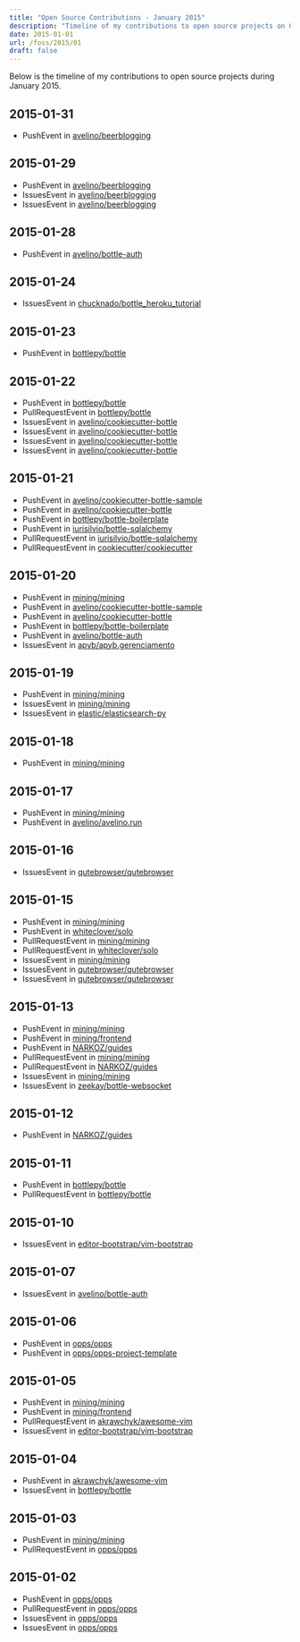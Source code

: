 ```yaml
---
title: "Open Source Contributions - January 2015"
description: "Timeline of my contributions to open source projects on GitHub during January 2015."
date: 2015-01-01
url: /foss/2015/01
draft: false
---
```


Below is the timeline of my contributions to open source projects during January 2015.

## 2015-01-31

- PushEvent in [avelino/beerblogging](https://github.com/avelino/beerblogging)

## 2015-01-29

- PushEvent in [avelino/beerblogging](https://github.com/avelino/beerblogging)
- IssuesEvent in [avelino/beerblogging](https://github.com/avelino/beerblogging)
- IssuesEvent in [avelino/beerblogging](https://github.com/avelino/beerblogging)

## 2015-01-28

- PushEvent in [avelino/bottle-auth](https://github.com/avelino/bottle-auth)

## 2015-01-24

- IssuesEvent in [chucknado/bottle_heroku_tutorial](https://github.com/chucknado/bottle_heroku_tutorial)

## 2015-01-23

- PushEvent in [bottlepy/bottle](https://github.com/bottlepy/bottle)

## 2015-01-22

- PushEvent in [bottlepy/bottle](https://github.com/bottlepy/bottle)
- PullRequestEvent in [bottlepy/bottle](https://github.com/bottlepy/bottle)
- IssuesEvent in [avelino/cookiecutter-bottle](https://github.com/avelino/cookiecutter-bottle)
- IssuesEvent in [avelino/cookiecutter-bottle](https://github.com/avelino/cookiecutter-bottle)
- IssuesEvent in [avelino/cookiecutter-bottle](https://github.com/avelino/cookiecutter-bottle)
- IssuesEvent in [avelino/cookiecutter-bottle](https://github.com/avelino/cookiecutter-bottle)

## 2015-01-21

- PushEvent in [avelino/cookiecutter-bottle-sample](https://github.com/avelino/cookiecutter-bottle-sample)
- PushEvent in [avelino/cookiecutter-bottle](https://github.com/avelino/cookiecutter-bottle)
- PushEvent in [bottlepy/bottle-boilerplate](https://github.com/bottlepy/bottle-boilerplate)
- PushEvent in [iurisilvio/bottle-sqlalchemy](https://github.com/iurisilvio/bottle-sqlalchemy)
- PullRequestEvent in [iurisilvio/bottle-sqlalchemy](https://github.com/iurisilvio/bottle-sqlalchemy)
- PullRequestEvent in [cookiecutter/cookiecutter](https://github.com/cookiecutter/cookiecutter)

## 2015-01-20

- PushEvent in [mining/mining](https://github.com/mining/mining)
- PushEvent in [avelino/cookiecutter-bottle-sample](https://github.com/avelino/cookiecutter-bottle-sample)
- PushEvent in [avelino/cookiecutter-bottle](https://github.com/avelino/cookiecutter-bottle)
- PushEvent in [bottlepy/bottle-boilerplate](https://github.com/bottlepy/bottle-boilerplate)
- PushEvent in [avelino/bottle-auth](https://github.com/avelino/bottle-auth)
- IssuesEvent in [apyb/apyb.gerenciamento](https://github.com/apyb/apyb.gerenciamento)

## 2015-01-19

- PushEvent in [mining/mining](https://github.com/mining/mining)
- IssuesEvent in [mining/mining](https://github.com/mining/mining)
- IssuesEvent in [elastic/elasticsearch-py](https://github.com/elastic/elasticsearch-py)

## 2015-01-18

- PushEvent in [mining/mining](https://github.com/mining/mining)

## 2015-01-17

- PushEvent in [mining/mining](https://github.com/mining/mining)
- PushEvent in [avelino/avelino.run](https://github.com/avelino/avelino.run)

## 2015-01-16

- IssuesEvent in [qutebrowser/qutebrowser](https://github.com/qutebrowser/qutebrowser)

## 2015-01-15

- PushEvent in [mining/mining](https://github.com/mining/mining)
- PushEvent in [whiteclover/solo](https://github.com/whiteclover/solo)
- PullRequestEvent in [mining/mining](https://github.com/mining/mining)
- PullRequestEvent in [whiteclover/solo](https://github.com/whiteclover/solo)
- IssuesEvent in [mining/mining](https://github.com/mining/mining)
- IssuesEvent in [qutebrowser/qutebrowser](https://github.com/qutebrowser/qutebrowser)
- IssuesEvent in [qutebrowser/qutebrowser](https://github.com/qutebrowser/qutebrowser)

## 2015-01-13

- PushEvent in [mining/mining](https://github.com/mining/mining)
- PushEvent in [mining/frontend](https://github.com/mining/frontend)
- PushEvent in [NARKOZ/guides](https://github.com/NARKOZ/guides)
- PullRequestEvent in [mining/mining](https://github.com/mining/mining)
- PullRequestEvent in [NARKOZ/guides](https://github.com/NARKOZ/guides)
- IssuesEvent in [mining/mining](https://github.com/mining/mining)
- IssuesEvent in [zeekay/bottle-websocket](https://github.com/zeekay/bottle-websocket)

## 2015-01-12

- PushEvent in [NARKOZ/guides](https://github.com/NARKOZ/guides)

## 2015-01-11

- PushEvent in [bottlepy/bottle](https://github.com/bottlepy/bottle)
- PullRequestEvent in [bottlepy/bottle](https://github.com/bottlepy/bottle)

## 2015-01-10

- IssuesEvent in [editor-bootstrap/vim-bootstrap](https://github.com/editor-bootstrap/vim-bootstrap)

## 2015-01-07

- IssuesEvent in [avelino/bottle-auth](https://github.com/avelino/bottle-auth)

## 2015-01-06

- PushEvent in [opps/opps](https://github.com/opps/opps)
- PushEvent in [opps/opps-project-template](https://github.com/opps/opps-project-template)

## 2015-01-05

- PushEvent in [mining/mining](https://github.com/mining/mining)
- PushEvent in [mining/frontend](https://github.com/mining/frontend)
- PullRequestEvent in [akrawchyk/awesome-vim](https://github.com/akrawchyk/awesome-vim)
- IssuesEvent in [editor-bootstrap/vim-bootstrap](https://github.com/editor-bootstrap/vim-bootstrap)

## 2015-01-04

- PushEvent in [akrawchyk/awesome-vim](https://github.com/akrawchyk/awesome-vim)
- IssuesEvent in [bottlepy/bottle](https://github.com/bottlepy/bottle)

## 2015-01-03

- PushEvent in [mining/mining](https://github.com/mining/mining)
- PullRequestEvent in [opps/opps](https://github.com/opps/opps)

## 2015-01-02

- PushEvent in [opps/opps](https://github.com/opps/opps)
- PullRequestEvent in [opps/opps](https://github.com/opps/opps)
- IssuesEvent in [opps/opps](https://github.com/opps/opps)
- IssuesEvent in [opps/opps](https://github.com/opps/opps)

